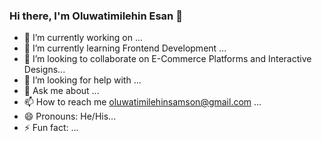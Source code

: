### Hi there, I'm Oluwatimilehin Esan 👋

- 🔭 I’m currently working on ...
- 🌱 I’m currently learning Frontend Development ...
- 👯 I’m looking to collaborate on E-Commerce Platforms and Interactive Designs...
- 🤔 I’m looking for help with ...
- 💬 Ask me about ...
- 📫 How to reach me oluwatimilehinsamson@gmail.com ...
- 😄 Pronouns: He/His...
- ⚡ Fun fact: ...

